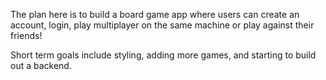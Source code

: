 The plan here is to build a board game app where users can create an account, login, play multiplayer on the same machine or play against their friends!

Short term goals include styling, adding more games, and starting to build out a backend.
